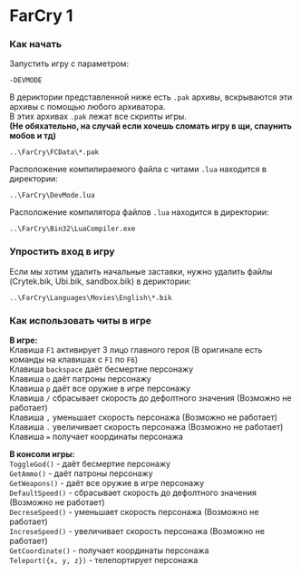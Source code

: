 # FarCry 1

### Как начать
Запустить игру с параметром:  
```Console
-DEVMODE
```

В дериктории представленной ниже есть `.pak` архивы, вскрываются эти архивы с помощью любого архиватора.  
В этих архивах `.pak` лежат все скрипты игры.  
**(Не обяхательно, на случай если хочешь сломать игру в щи, спаунить мобов и тд)**  
```Console
..\FarCry\FCData\*.pak
```

Расположение компилираемого файла с читами `.lua` находится в директории:  
```Console
..\FarCry\DevMode.lua
```

Расположение компилятора файлов `.lua` находится в директории:  
```Console
..\FarCry\Bin32\LuaCompiler.exe 
```

### Упростить вход в игру  
Если мы хотим удалить начальные заставки, нужно удалить файлы (Crytek.bik, Ubi.bik, sandbox.bik) в дериктории:  
```Console
..\FarCry\Languages\Movies\English\*.bik
```

### Как использовать читы в игре
**В игре:**    
Клавиша `F1` активирует 3 лицо главного героя (В оригинале есть команды на клавишах с `F1` по `F6`)  
Клавиша `backspace` даёт бесмертие персонажу  
Клавиша `o` даёт патроны персонажу  
Клавиша `p` даёт все оружие в игре персонажу  
Клавиша `/` сбрасывает скорость до дефолтного значения (Возможно не работает)  
Клавиша `,` уменьшает скорость персонажа (Возможно не работает)  
Клавиша `.` увеличивает скорость персонажа (Возможно не работает)  
Клавиша `=` получает координаты персонажа  

**В консоли игры:**    
`ToggleGod()` - даёт бесмертие персонажу  
`GetAmmo()` - даёт патроны персонажу  
`GetWeapons()` - даёт все оружие в игре персонажу  
`DefaultSpeed()` - сбрасывает скорость до дефолтного значения (Возможно не работает)  
`DecreseSpeed()` - уменьшает скорость персонажа (Возможно не работает)  
`IncreseSpeed()` - увеличивает скорость персонажа (Возможно не работает)  
`GetCoordinate()` - получает координаты персонажа  
`Teleport({x, y, z})` - телепортирует персонажа  
